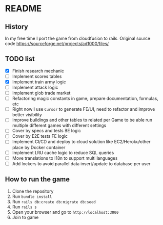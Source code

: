 # README

## History

In my free time I port the game from cloudfusion to rails. Original source code https://sourceforge.net/projects/ad1000/files/

## TODO list

- [x] Finish research mechanic
- [ ] Implement scores tables
- [x] Implement train army logic
- [ ] Implement attack logic
- [ ] Implement glob trade market
- [ ] Refactoring magic constants in game, prepare documentation, formulas, etc
- [ ] Right now I use `Cursor` to generate FE/UI, need to refactor and improve better visibility
- [ ] Improve buildings and other tables to related per Game to be able run multiple different games with different settings
- [ ] Cover by specs and tests BE logic
- [ ] Cover by E2E tests FE logic
- [ ] Implement CI/CD and deploy to cloud solution like EC2/Heroku/other place by Docker container
- [ ] Implement LRU cache logic to reduce SQL queries
- [ ] Move translations to I18n to support multi languages
- [ ] Add lockers to avoid parallel data insert/update to database per user

## How to run the game

1. Clone the repository
2. Run `bundle install`
3. Run `rails db:create db:migrate db:seed`
4. Run `rails s`
5. Open your browser and go to `http://localhost:3000`
6. Join to game
